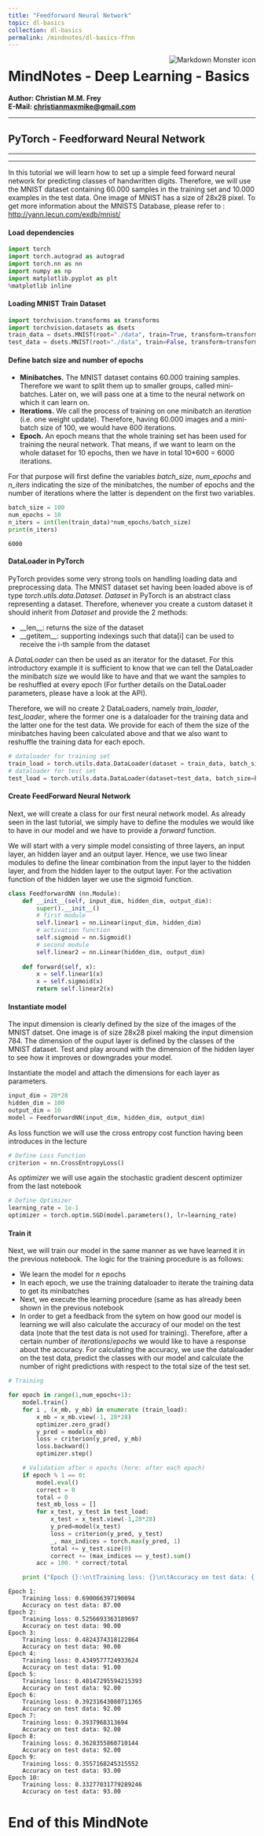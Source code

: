```yaml
---
title: "Feedforward Neural Network"
topic: dl-basics
collection: dl-basics
permalink: /mindnotes/dl-basics-ffnn
---
```



<img src="logo_cmmf.png"
     alt="Markdown Monster icon"
     style="float: right" />
# MindNotes - Deep Learning - Basics

**Author: Christian M.M. Frey**  
**E-Mail: <christianmaxmike@gmail.com>**

---

## PyTorch - Feedforward Neural Network
---

---

In this tutorial we will learn how to set up a simple feed forward neural network for predicting classes of handwritten digits. Therefore, we will use the MNIST dataset containing 60.000 samples in the training set and 10.000 examples in the test data. One image of MNIST has a size of 28x28 pixel.
To get more information about the MNISTS Database, please refer to : http://yann.lecun.com/exdb/mnist/

#### Load dependencies


```python
import torch
import torch.autograd as autograd
import torch.nn as nn
import numpy as np
import matplotlib.pyplot as plt
%matplotlib inline
```

#### Loading MNIST Train Dataset


```python
import torchvision.transforms as transforms
import torchvision.datasets as dsets
train_data = dsets.MNIST(root="./data", train=True, transform=transforms.ToTensor(), download=True)
test_data = dsets.MNIST(root="./data", train=False, transform=transforms.ToTensor())
```

#### Define batch size and number of epochs

* **Minibatches.** The MNIST dataset contains 60.000 training samples. Therefore we want to split them up to smaller groups, called mini-batches. Later on, we will pass one at a time to the neural network on which it can learn on. 
* **Iterations.** We call the process of training on one minibatch an *iteration* (i.e. one weight update). Therefore, having 60.000 images and a mini-batch size of 100, we would have 600 iterations.
* **Epoch.** An epoch means that the whole training set has been used for training the neural network. That means, if we want to learn on the whole dataset for 10 epochs, then we have in total 10*600 = 6000 iterations.


For that purpose will first define the variables *batch_size*, *num_epochs* and *n_iters* indicating the size of the minibatches, the number of epochs and the number of iterations where the latter is dependent on the first two variables.


```python
batch_size = 100
num_epochs = 10
n_iters = int(len(train_data)*num_epochs/batch_size)
print(n_iters)
```

    6000


#### DataLoader in PyTorch
PyTorch provides some very strong tools on handling loading data and preprocessing data. The MNIST dataset set having been loaded above is of type *torch.utils.data.Dataset*. *Dataset* in PyTorch is an abstract class representing a dataset. Therefore, whenever you create a custom dataset it should inherit from *Dataset* and provide the 2 methods:
* \_\_len\_\_: returns the size of the dataset
* \_\_getitem\_\_: supporting indexings such that data[i] can be used to receive the i-th sample from the dataset

A *DataLoader* can then be used as an iterator for the dataset. For this introductory example it is sufficient to know that we can tell the DataLoader the minibatch size we would like to have and that we want the samples to be reshuffled at every epoch (For further details on the DataLoader parameters, please have a look at the API).

Therefore, we will no create 2 DataLoaders, namely *train\_loader*, *test\_loader*, where the former one is a dataloader for the training data and the latter one for the test data. We provide for each of them the size of the minibatches having been calculated above and that we also want to reshuffle the training data for each epoch. 


```python
# dataloader for training set
train_load = torch.utils.data.DataLoader(dataset = train_data, batch_size=batch_size, shuffle=True)
# dataloader for test set
test_load = torch.utils.data.DataLoader(dataset=test_data, batch_size=batch_size, shuffle=False)
```

#### Create FeedForward Neural Network
Next, we will create a class for our first neural network model. As already seen in the last tutorial, we simply have to define the modules we would like to have in our model and we have to provide a *forward* function. 

We will start with a very simple model consisting of three layers, an input layer, an hidden layer and an output layer. Hence, we use two linear modules to define the linear combination from the input layer to the hidden layer, and from the hidden layer to the output layer. For the activation function of the hidden layer we use the sigmoid function. 


```python
class FeedforwardNN (nn.Module):
    def __init__(self, input_dim, hidden_dim, output_dim):
        super().__init__()
        # first module
        self.linear1 = nn.Linear(input_dim, hidden_dim)
        # activation function
        self.sigmoid = nn.Sigmoid()
        # second module
        self.linear2 = nn.Linear(hidden_dim, output_dim)
        
    def forward(self, x):
        x = self.linear1(x)
        x = self.sigmoid(x)
        return self.linear2(x)
```

#### Instantiate model
The input dimension is clearly defined by the size of the images of the MNIST datset. One image is of size 28x28 pixel making the input dimension 784. The dimension of the ouput layer is defined by the classes of the MNIST dataset. Test and play around with the dimension of the hidden layer to see how it improves or downgrades your model. 

Instantiate the model and attach the dimensions for each layer as parameters.


```python
input_dim = 28*28
hidden_dim = 100
output_dim = 10
model = FeedforwardNN(input_dim, hidden_dim, output_dim)
```

As loss function we will use the cross entropy cost function having been introduces in the lecture


```python
# Define Loss Function
criterion = nn.CrossEntropyLoss()
```

As *optimizer* we will use again the stochastic gradient descent optimizer from the last notebook


```python
# Define Optimizer
learning_rate = 1e-1
optimizer = torch.optim.SGD(model.parameters(), lr=learning_rate)
```

#### Train it
Next, we will train our model in the same manner as we have learned it in the previous notebook. The logic for the training procedure is as follows: 
* We learn the model for $n$ epochs
* In each epoch, we use the training dataloader to iterate the training data to get its minibatches
* Next, we execute the learning procedure (same as has already been shown in the previous notebook
* In order to get a feedback from the sytem on how good our model is learning we will also calculate the accuracy of our model on the test data (note that the test data is not used for training). Therefore, after a certain number of *iterations*/*epochs* we would like to have a response about the accuracy. For calculating the accuracy, we use the dataloader on the test data, predict the classes with our model and calculate the number of right predictions with respect to the total size of the test set. 


```python
# Training

for epoch in range(1,num_epochs+1):
    model.train()
    for i , (x_mb, y_mb) in enumerate (train_load):
        x_mb = x_mb.view(-1, 28*28)
        optimizer.zero_grad()
        y_pred = model(x_mb)
        loss = criterion(y_pred, y_mb)
        loss.backward()
        optimizer.step()

    # Validation after n epochs (here: after each epoch)
    if epoch % 1 == 0:
        model.eval()
        correct = 0
        total = 0 
        test_mb_loss = []
        for x_test, y_test in test_load:
            x_test = x_test.view(-1,28*28)
            y_pred=model(x_test)
            loss = criterion(y_pred, y_test)
            _, max_indices = torch.max(y_pred, 1)
            total += y_test.size(0)
            correct += (max_indices == y_test).sum()
        acc = 100. * correct/total

    print ("Epoch {}:\n\tTraining loss: {}\n\tAccuracy on test data: {:.2f}".format(epoch,  loss.item(), acc))
```

    Epoch 1:
    	Training loss: 0.690066397190094
    	Accuracy on test data: 87.00
    Epoch 2:
    	Training loss: 0.5256693363189697
    	Accuracy on test data: 90.00
    Epoch 3:
    	Training loss: 0.4824374318122864
    	Accuracy on test data: 90.00
    Epoch 4:
    	Training loss: 0.4349577724933624
    	Accuracy on test data: 91.00
    Epoch 5:
    	Training loss: 0.40147295594215393
    	Accuracy on test data: 92.00
    Epoch 6:
    	Training loss: 0.39231643080711365
    	Accuracy on test data: 92.00
    Epoch 7:
    	Training loss: 0.3937968313694
    	Accuracy on test data: 92.00
    Epoch 8:
    	Training loss: 0.3628355860710144
    	Accuracy on test data: 92.00
    Epoch 9:
    	Training loss: 0.3557168245315552
    	Accuracy on test data: 93.00
    Epoch 10:
    	Training loss: 0.33277031779289246
    	Accuracy on test data: 93.00


# End of this MindNote
